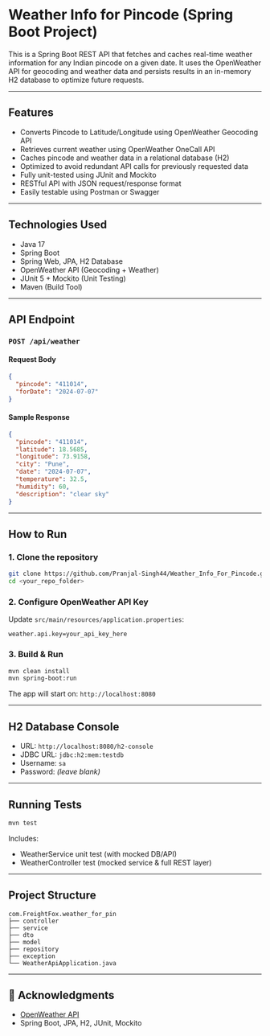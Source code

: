 # Weather Info for Pincode (Spring Boot Project)

This is a Spring Boot REST API that fetches and caches real-time weather information for any Indian pincode on a given date. It uses the OpenWeather API for geocoding and weather data and persists results in an in-memory H2 database to optimize future requests.

---

## Features

- Converts Pincode to Latitude/Longitude using OpenWeather Geocoding API
- Retrieves current weather using OpenWeather OneCall API
- Caches pincode and weather data in a relational database (H2)
- Optimized to avoid redundant API calls for previously requested data
- Fully unit-tested using JUnit and Mockito
- RESTful API with JSON request/response format
- Easily testable using Postman or Swagger

---

## Technologies Used

- Java 17
- Spring Boot
- Spring Web, JPA, H2 Database
- OpenWeather API (Geocoding + Weather)
- JUnit 5 + Mockito (Unit Testing)
- Maven (Build Tool)

---

## API Endpoint

### `POST /api/weather`

#### Request Body

```json
{
  "pincode": "411014",
  "forDate": "2024-07-07"
}
```

#### Sample Response

```json
{
  "pincode": "411014",
  "latitude": 18.5685,
  "longitude": 73.9158,
  "city": "Pune",
  "date": "2024-07-07",
  "temperature": 32.5,
  "humidity": 60,
  "description": "clear sky"
}
```

---

## How to Run

### 1. Clone the repository

```bash
git clone https://github.com/Pranjal-Singh44/Weather_Info_For_Pincode.git
cd <your_repo_folder>
```

### 2. Configure OpenWeather API Key

Update `src/main/resources/application.properties`:

```properties
weather.api.key=your_api_key_here
```

### 3. Build & Run

```bash
mvn clean install
mvn spring-boot:run
```

The app will start on: `http://localhost:8080`

---

## H2 Database Console

- URL: `http://localhost:8080/h2-console`
- JDBC URL: `jdbc:h2:mem:testdb`
- Username: `sa`
- Password: _(leave blank)_

---

## Running Tests

```bash
mvn test
```

Includes:

- WeatherService unit test (with mocked DB/API)
- WeatherController test (mocked service & full REST layer)

---

## Project Structure

```
com.FreightFox.weather_for_pin
├── controller
├── service
├── dto
├── model
├── repository
├── exception
└── WeatherApiApplication.java
```

---

## 🤝 Acknowledgments

- [OpenWeather API](https://openweathermap.org/api)
- Spring Boot, JPA, H2, JUnit, Mockito
